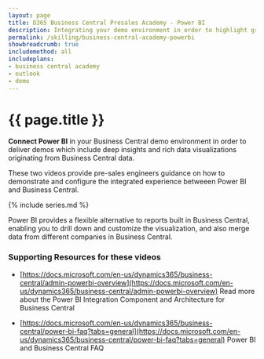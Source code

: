 ```yaml
---
layout: page
title: D365 Business Central Presales Academy - Power BI
description: Integrating your demo environment in order to highlight graphs, charts and rich visualizations through Power BI
permalink: /skilling/business-central-academy-powerbi
showbreadcrumb: true
includemethod: all
includeplans:
- business central academy
- outlook
- demo
---
```


# {{ page.title }}

**Connect Power BI** in your Business Central demo environment in order to deliver demos which include deep insights and rich data visualizations originating from Business Central data. 

These two videos provide pre-sales engineers guidance on how to demonstrate and configure the integrated experience betweeen Power BI and Business Central.

{% include series.md %}

Power BI provides a flexible alternative to reports built in Business Central, enabling you to drill down and customize the visualization, and also merge data from different companies in Business Central.

### Supporting Resources for these videos

* [https://docs.microsoft.com/en-us/dynamics365/business-central/admin-powerbi-overview](https://docs.microsoft.com/en-us/dynamics365/business-central/admin-powerbi-overview) Read more about the Power BI Integration Component and Architecture for Business Central

* [https://docs.microsoft.com/en-us/dynamics365/business-central/power-bi-faq?tabs=general](https://docs.microsoft.com/en-us/dynamics365/business-central/power-bi-faq?tabs=general) Power BI and Business Central FAQ 
